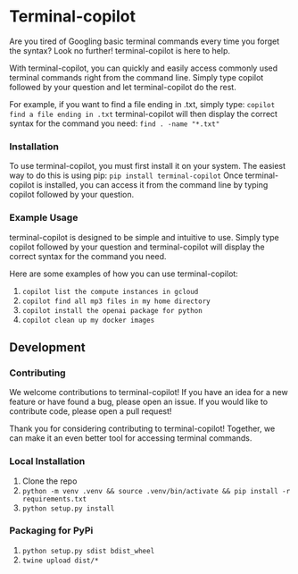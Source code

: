 # Terminal-copilot
Are you tired of Googling basic terminal commands every time you forget the syntax? Look no further! terminal-copilot is here to help.

With terminal-copilot, you can quickly and easily access commonly used terminal commands right from the command line. Simply type copilot followed by your question and let terminal-copilot do the rest.

For example, if you want to find a file ending in .txt, simply type:
```copilot find a file ending in .txt```
terminal-copilot will then display the correct syntax for the command you need:
```find . -name "*.txt"```
### Installation
To use terminal-copilot, you must first install it on your system. The easiest way to do this is using pip:
```pip install terminal-copilot```
Once terminal-copilot is installed, you can access it from the command line by typing copilot followed by your question.
### Example Usage
terminal-copilot is designed to be simple and intuitive to use. Simply type copilot followed by your question and terminal-copilot will display the correct syntax for the command you need.

Here are some examples of how you can use terminal-copilot:

1. `copilot list the compute instances in gcloud`
2. `copilot find all mp3 files in my home directory`
3. `copilot install the openai package for python`
4. `copilot clean up my docker images`

## Development
### Contributing
We welcome contributions to terminal-copilot! If you have an idea for a new feature or have found a bug, please open an issue. If you would like to contribute code, please open a pull request!

Thank you for considering contributing to terminal-copilot! Together, we can make it an even better tool for accessing terminal commands.

### Local Installation
1. Clone the repo
2. `python -m venv .venv && source .venv/bin/activate && pip install -r requirements.txt`
3. `python setup.py install`

### Packaging for PyPi
1. `python setup.py sdist bdist_wheel`
2. `twine upload dist/*`